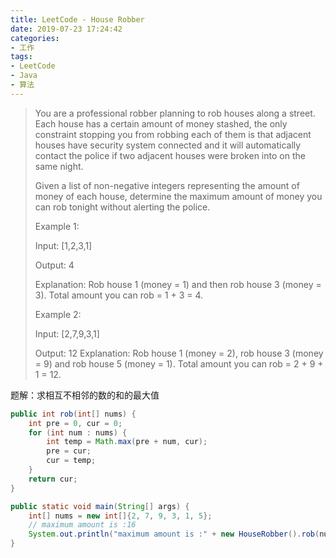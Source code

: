 ```yaml
---
title: LeetCode - House Robber
date: 2019-07-23 17:24:42
categories:
- 工作
tags:
- LeetCode
- Java
- 算法
---
```

> You are a professional robber planning to rob houses along a street. Each house has a certain amount of money stashed, the only constraint stopping you from robbing each of them is that adjacent houses have security system connected and it will automatically contact the police if two adjacent houses were broken into on the same night.
> 
> Given a list of non-negative integers representing the amount of money of each house, determine the maximum amount of money you can rob tonight without alerting the police.
> 
> Example 1:
> 
> 
> Input: [1,2,3,1]
> 
> Output: 4
> 
> Explanation: Rob house 1 (money = 1) and then rob house 3 (money = 3).
>              Total amount you can rob = 1 + 3 = 4.
>              
> Example 2:
> 
> 
> Input: [2,7,9,3,1]
> 
> Output: 12
> Explanation: Rob house 1 (money = 2), rob house 3 (money = 9) and rob house 5 (money = 1).
>              Total amount you can rob = 2 + 9 + 1 = 12.
> 

题解：求相互不相邻的数的和的最大值


```java
public int rob(int[] nums) {
    int pre = 0, cur = 0;
    for (int num : nums) {
        int temp = Math.max(pre + num, cur);
        pre = cur;
        cur = temp;
    }
    return cur;
}

public static void main(String[] args) {
    int[] nums = new int[]{2, 7, 9, 3, 1, 5};
    // maximum amount is :16
    System.out.println("maximum amount is :" + new HouseRobber().rob(nums));
}
```
